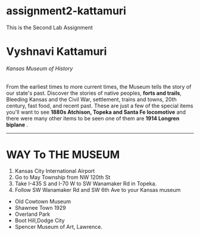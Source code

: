 # assignment2-kattamuri
This is the Second Lab Assignment

# Vyshnavi Kattamuri

###### Kansas Museum of History

From the earliest times to more current times, the Museum tells the story of our state's past. Discover the stories of native peoples, __forts and trails__, Bleeding Kansas and the Civil War, settlement, trains and towns, 20th century, fast food, and recent past. These are just a few of the special items you'll want to see __1880s Atchison, Topeka and Santa Fe locomotive__ and there were many other items to be seen one of them are __1914 Longren biplane__ .

___

# WAY To THE MUSEUM
1. Kansas City International Airport
2. Go to May Township from NW 120th St
3. Take I-435 S and I-70 W to SW Wanamaker Rd in Topeka.
4. Follow SW Wanamaker Rd and SW 6th Ave to your Kansas museum

- Old Cowtown Museum
- Shawnee Town 1929
- Overland Park
- Boot Hill,Dodge City
- Spencer Museum of Art, Lawrence.
